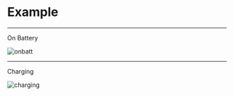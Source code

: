 # Example

---

On Battery


![onbatt](https://github.com/colebolebole/stattbatt/assets/88512222/3b62d4f3-3534-4f93-b25a-e4d31d71ccf7)

---

Charging

![charging](https://github.com/colebolebole/stattbatt/assets/88512222/bf001b1e-4124-4208-98c2-b0a4c06f5806)
